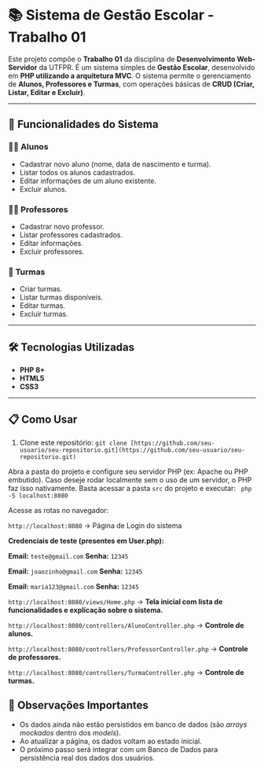 # 📚 Sistema de Gestão Escolar - Trabalho 01

Este projeto compõe o **Trabalho 01** da disciplina de **Desenvolvimento Web-Servidor** da UTFPR.
É um sistema simples de **Gestão Escolar**, desenvolvido em **PHP utilizando a arquitetura MVC**. O sistema permite o gerenciamento de **Alunos, Professores e Turmas**, com operações básicas de **CRUD (Criar, Listar, Editar e Excluir)**.

---

## 🚀 Funcionalidades do Sistema

### 👩‍🎓 Alunos
- Cadastrar novo aluno (nome, data de nascimento e turma).
- Listar todos os alunos cadastrados.
- Editar informações de um aluno existente.
- Excluir alunos.

### 👨‍🏫 Professores
- Cadastrar novo professor.
- Listar professores cadastrados.
- Editar informações.
- Excluir professores.

### 🏫 Turmas
- Criar turmas.
- Listar turmas disponíveis.
- Editar turmas.
- Excluir turmas.

---

## 🛠️ Tecnologias Utilizadas
- **PHP 8+**
- **HTML5**
- **CSS3**

---

## 📋 Como Usar

1. Clone este repositório: `git clone [https://github.com/seu-usuario/seu-repositorio.git](https://github.com/seu-usuario/seu-repositorio.git)`

Abra a pasta do projeto e configure seu servidor PHP (ex: Apache ou PHP embutido). Caso deseje rodar localmente sem o uso de um servidor, o PHP faz isso nativamente. Basta acessar a pasta `src` do projeto e executar:
` php -S localhost:8080`

Acesse as rotas no navegador:

`http://localhost:8080` → Página de Login do sistema

**Credenciais de teste (presentes em User.php):**

**Email:** `teste@gmail.com`
**Senha:** `12345`

**Email:** `joaozinho@gmail.com`
**Senha:** `12345`

**Email:** `maria123@gmail.com`
**Senha:** `12345`

`http://localhost:8080/views/Home.php` → **Tela inicial com lista de funcionalidades e explicação sobre o sistema.**

`http://localhost:8080/controllers/AlunoController.php` → **Controle de alunos.**

`http://localhost:8080/controllers/ProfessorController.php` → **Controle de professores.**

`http://localhost:8080/controllers/TurmaController.php` → **Controle de turmas.**

## 📌 Observações Importantes

- Os dados ainda não estão persistidos em banco de dados (são *arrays mockados* dentro dos *models*).
- Ao atualizar a página, os dados voltam ao estado inicial.
- O próximo passo será integrar com um Banco de Dados para persistência real dos dados dos usuários.
